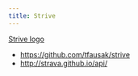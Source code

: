 ```yaml
---
title: Strive
---
```


[Strive logo][]

- <https://github.com/tfausak/strive>
- <http://strava.github.io/api/>

[strive logo]: ../images/strive.png
